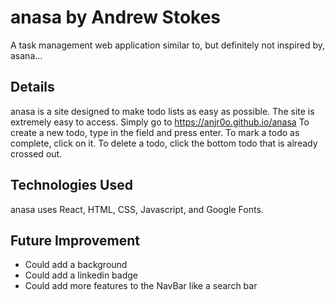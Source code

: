 # anasa by Andrew Stokes

A task management web application similar to, but definitely not inspired by, asana...

## Details
anasa is a site designed to make todo lists as easy as possible.
The site is extremely easy to access.  Simply go to https://anjr0o.github.io/anasa
To create a new todo, type in the field and press enter.  To mark a todo as complete, click on it.  To delete a todo, click the bottom todo that is already crossed out.

## Technologies Used
anasa uses React, HTML, CSS, Javascript, and Google Fonts.

## Future Improvement
- Could add a background
- Could add a linkedin badge
- Could add more features to the NavBar like a search bar
